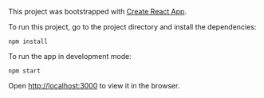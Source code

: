This project was bootstrapped with [Create React App](https://github.com/facebookincubator/create-react-app).

To run this project, go to the project directory and install the dependencies:

``` 
npm install
```

To run the app in development mode:

```
npm start
```

Open [http://localhost:3000](http://localhost:3000) to view it in the browser.